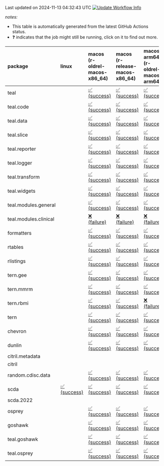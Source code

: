 Last updated on 2024-11-13 04:32:43 UTC [![Update Workflow
Info](https://github.com/averissimo/verdepcheck-status/actions/workflows/update.yaml/badge.svg)](https://github.com/averissimo/verdepcheck-status/actions/workflows/update.yaml)

*notes:*

-   This table is automatically generated from the latest GitHub Actions
    status.
-   ❓ indicates that the job might still be running, click on it to
    find out more.

<table style="width:100%;">
<colgroup>
<col style="width: 1%" />
<col style="width: 6%" />
<col style="width: 7%" />
<col style="width: 7%" />
<col style="width: 7%" />
<col style="width: 7%" />
<col style="width: 7%" />
<col style="width: 7%" />
<col style="width: 7%" />
<col style="width: 7%" />
<col style="width: 7%" />
<col style="width: 7%" />
<col style="width: 7%" />
<col style="width: 7%" />
</colgroup>
<thead>
<tr class="header">
<th style="text-align: left;">package</th>
<th style="text-align: left;">linux</th>
<th style="text-align: left;">macos (r-oldrel-macos-x86_64)</th>
<th style="text-align: left;">macos (r-release-macos-x86_64)</th>
<th style="text-align: left;">macos-arm64 (r-oldrel-macos-arm64)</th>
<th style="text-align: left;">macos-arm64 (r-release-macos-arm64)</th>
<th style="text-align: left;">nosuggests</th>
<th style="text-align: left;">ubuntu-clang</th>
<th style="text-align: left;">ubuntu-gcc12</th>
<th style="text-align: left;">ubuntu-next</th>
<th style="text-align: left;">ubuntu-release</th>
<th style="text-align: left;">windows (r-devel-windows-x86_64)</th>
<th style="text-align: left;">windows (r-oldrel-windows-x86_64)</th>
<th style="text-align: left;">windows (r-release-windows-x86_64)</th>
</tr>
</thead>
<tbody>
<tr class="odd">
<td style="text-align: left;">teal</td>
<td style="text-align: left;"></td>
<td
style="text-align: left;"><a href="https://github.com/insightsengineering/teal/actions/runs/11761939715/job/32764269588">✅
(success)</a></td>
<td
style="text-align: left;"><a href="https://github.com/insightsengineering/teal/actions/runs/11761939715/job/32764269188">✅
(success)</a></td>
<td
style="text-align: left;"><a href="https://github.com/insightsengineering/teal/actions/runs/11761939715/job/32764269485">✅
(success)</a></td>
<td
style="text-align: left;"><a href="https://github.com/insightsengineering/teal/actions/runs/11761939715/job/32764269142">✅
(success)</a></td>
<td
style="text-align: left;"><a href="https://github.com/insightsengineering/teal/actions/runs/11761939715/job/32764269834">✅
(success)</a></td>
<td
style="text-align: left;"><a href="https://github.com/insightsengineering/teal/actions/runs/11761939715/job/32764269086">✅
(success)</a></td>
<td
style="text-align: left;"><a href="https://github.com/insightsengineering/teal/actions/runs/11761939715/job/32764269257">✅
(success)</a></td>
<td
style="text-align: left;"><a href="https://github.com/insightsengineering/teal/actions/runs/11761939715/job/32764269531">✅
(success)</a></td>
<td
style="text-align: left;"><a href="https://github.com/insightsengineering/teal/actions/runs/11761939715/job/32764269641">✅
(success)</a></td>
<td
style="text-align: left;"><a href="https://github.com/insightsengineering/teal/actions/runs/11761939715/job/32764268912">✅
(success)</a></td>
<td
style="text-align: left;"><a href="https://github.com/insightsengineering/teal/actions/runs/11761939715/job/32764269688">✅
(success)</a></td>
<td
style="text-align: left;"><a href="https://github.com/insightsengineering/teal/actions/runs/11761939715/job/32764269355">✅
(success)</a></td>
</tr>
<tr class="even">
<td style="text-align: left;">teal.code</td>
<td style="text-align: left;"></td>
<td
style="text-align: left;"><a href="https://github.com/insightsengineering/teal.code/actions/runs/11761954488/job/32764308484">✅
(success)</a></td>
<td
style="text-align: left;"><a href="https://github.com/insightsengineering/teal.code/actions/runs/11761954488/job/32764308136">✅
(success)</a></td>
<td
style="text-align: left;"><a href="https://github.com/insightsengineering/teal.code/actions/runs/11761954488/job/32764308359">✅
(success)</a></td>
<td
style="text-align: left;"><a href="https://github.com/insightsengineering/teal.code/actions/runs/11761954488/job/32764308038">✅
(success)</a></td>
<td
style="text-align: left;"><a href="https://github.com/insightsengineering/teal.code/actions/runs/11761954488/job/32764308652">❌
(failure)</a></td>
<td
style="text-align: left;"><a href="https://github.com/insightsengineering/teal.code/actions/runs/11761954488/job/32764307997">❌
(failure)</a></td>
<td
style="text-align: left;"><a href="https://github.com/insightsengineering/teal.code/actions/runs/11761954488/job/32764308084">❌
(failure)</a></td>
<td
style="text-align: left;"><a href="https://github.com/insightsengineering/teal.code/actions/runs/11761954488/job/32764308305">✅
(success)</a></td>
<td
style="text-align: left;"><a href="https://github.com/insightsengineering/teal.code/actions/runs/11761954488/job/32764308422">✅
(success)</a></td>
<td
style="text-align: left;"><a href="https://github.com/insightsengineering/teal.code/actions/runs/11761954488/job/32764307840">❌
(failure)</a></td>
<td
style="text-align: left;"><a href="https://github.com/insightsengineering/teal.code/actions/runs/11761954488/job/32764308605">✅
(success)</a></td>
<td
style="text-align: left;"><a href="https://github.com/insightsengineering/teal.code/actions/runs/11761954488/job/32764308250">✅
(success)</a></td>
</tr>
<tr class="odd">
<td style="text-align: left;">teal.data</td>
<td style="text-align: left;"></td>
<td
style="text-align: left;"><a href="https://github.com/insightsengineering/teal.data/actions/runs/11761943051/job/32764276638">✅
(success)</a></td>
<td
style="text-align: left;"><a href="https://github.com/insightsengineering/teal.data/actions/runs/11761943051/job/32764276292">✅
(success)</a></td>
<td
style="text-align: left;"><a href="https://github.com/insightsengineering/teal.data/actions/runs/11761943051/job/32764276500">✅
(success)</a></td>
<td
style="text-align: left;"><a href="https://github.com/insightsengineering/teal.data/actions/runs/11761943051/job/32764276176">✅
(success)</a></td>
<td
style="text-align: left;"><a href="https://github.com/insightsengineering/teal.data/actions/runs/11761943051/job/32764276885">✅
(success)</a></td>
<td
style="text-align: left;"><a href="https://github.com/insightsengineering/teal.data/actions/runs/11761943051/job/32764276123">✅
(success)</a></td>
<td
style="text-align: left;"><a href="https://github.com/insightsengineering/teal.data/actions/runs/11761943051/job/32764276237">✅
(success)</a></td>
<td
style="text-align: left;"><a href="https://github.com/insightsengineering/teal.data/actions/runs/11761943051/job/32764276445">✅
(success)</a></td>
<td
style="text-align: left;"><a href="https://github.com/insightsengineering/teal.data/actions/runs/11761943051/job/32764276568">✅
(success)</a></td>
<td
style="text-align: left;"><a href="https://github.com/insightsengineering/teal.data/actions/runs/11761943051/job/32764275911">✅
(success)</a></td>
<td
style="text-align: left;"><a href="https://github.com/insightsengineering/teal.data/actions/runs/11761943051/job/32764276791">✅
(success)</a></td>
<td
style="text-align: left;"><a href="https://github.com/insightsengineering/teal.data/actions/runs/11761943051/job/32764276398">✅
(success)</a></td>
</tr>
<tr class="even">
<td style="text-align: left;">teal.slice</td>
<td style="text-align: left;"></td>
<td
style="text-align: left;"><a href="https://github.com/insightsengineering/teal.slice/actions/runs/11761948178/job/32764288578">✅
(success)</a></td>
<td
style="text-align: left;"><a href="https://github.com/insightsengineering/teal.slice/actions/runs/11761948178/job/32764288304">✅
(success)</a></td>
<td
style="text-align: left;"><a href="https://github.com/insightsengineering/teal.slice/actions/runs/11761948178/job/32764288465">✅
(success)</a></td>
<td
style="text-align: left;"><a href="https://github.com/insightsengineering/teal.slice/actions/runs/11761948178/job/32764288255">✅
(success)</a></td>
<td
style="text-align: left;"><a href="https://github.com/insightsengineering/teal.slice/actions/runs/11761948178/job/32764288932">✅
(success)</a></td>
<td
style="text-align: left;"><a href="https://github.com/insightsengineering/teal.slice/actions/runs/11761948178/job/32764288208">✅
(success)</a></td>
<td
style="text-align: left;"><a href="https://github.com/insightsengineering/teal.slice/actions/runs/11761948178/job/32764288409">✅
(success)</a></td>
<td
style="text-align: left;"><a href="https://github.com/insightsengineering/teal.slice/actions/runs/11761948178/job/32764288632">✅
(success)</a></td>
<td
style="text-align: left;"><a href="https://github.com/insightsengineering/teal.slice/actions/runs/11761948178/job/32764288800">✅
(success)</a></td>
<td
style="text-align: left;"><a href="https://github.com/insightsengineering/teal.slice/actions/runs/11761948178/job/32764287976">❌
(failure)</a></td>
<td
style="text-align: left;"><a href="https://github.com/insightsengineering/teal.slice/actions/runs/11761948178/job/32764288696">❌
(failure)</a></td>
<td
style="text-align: left;"><a href="https://github.com/insightsengineering/teal.slice/actions/runs/11761948178/job/32764288355">❌
(failure)</a></td>
</tr>
<tr class="odd">
<td style="text-align: left;">teal.reporter</td>
<td style="text-align: left;"></td>
<td
style="text-align: left;"><a href="https://github.com/insightsengineering/teal.reporter/actions/runs/11761945586/job/32764282264">✅
(success)</a></td>
<td
style="text-align: left;"><a href="https://github.com/insightsengineering/teal.reporter/actions/runs/11761945586/job/32764281891">✅
(success)</a></td>
<td
style="text-align: left;"><a href="https://github.com/insightsengineering/teal.reporter/actions/runs/11761945586/job/32764282114">✅
(success)</a></td>
<td
style="text-align: left;"><a href="https://github.com/insightsengineering/teal.reporter/actions/runs/11761945586/job/32764281765">✅
(success)</a></td>
<td
style="text-align: left;"><a href="https://github.com/insightsengineering/teal.reporter/actions/runs/11761945586/job/32764282504">✅
(success)</a></td>
<td
style="text-align: left;"><a href="https://github.com/insightsengineering/teal.reporter/actions/runs/11761945586/job/32764281701">✅
(success)</a></td>
<td
style="text-align: left;"><a href="https://github.com/insightsengineering/teal.reporter/actions/runs/11761945586/job/32764281830">✅
(success)</a></td>
<td
style="text-align: left;"><a href="https://github.com/insightsengineering/teal.reporter/actions/runs/11761945586/job/32764282050">✅
(success)</a></td>
<td
style="text-align: left;"><a href="https://github.com/insightsengineering/teal.reporter/actions/runs/11761945586/job/32764282191">✅
(success)</a></td>
<td
style="text-align: left;"><a href="https://github.com/insightsengineering/teal.reporter/actions/runs/11761945586/job/32764281486">✅
(success)</a></td>
<td
style="text-align: left;"><a href="https://github.com/insightsengineering/teal.reporter/actions/runs/11761945586/job/32764282400">✅
(success)</a></td>
<td
style="text-align: left;"><a href="https://github.com/insightsengineering/teal.reporter/actions/runs/11761945586/job/32764281999">✅
(success)</a></td>
</tr>
<tr class="even">
<td style="text-align: left;">teal.logger</td>
<td style="text-align: left;"></td>
<td
style="text-align: left;"><a href="https://github.com/insightsengineering/teal.logger/actions/runs/11761940561/job/32764272531">✅
(success)</a></td>
<td
style="text-align: left;"><a href="https://github.com/insightsengineering/teal.logger/actions/runs/11761940561/job/32764271876">✅
(success)</a></td>
<td
style="text-align: left;"><a href="https://github.com/insightsengineering/teal.logger/actions/runs/11761940561/job/32764272365">✅
(success)</a></td>
<td
style="text-align: left;"><a href="https://github.com/insightsengineering/teal.logger/actions/runs/11761940561/job/32764271688">✅
(success)</a></td>
<td
style="text-align: left;"><a href="https://github.com/insightsengineering/teal.logger/actions/runs/11761940561/job/32764272750">✅
(success)</a></td>
<td
style="text-align: left;"><a href="https://github.com/insightsengineering/teal.logger/actions/runs/11761940561/job/32764271610">✅
(success)</a></td>
<td
style="text-align: left;"><a href="https://github.com/insightsengineering/teal.logger/actions/runs/11761940561/job/32764271771">✅
(success)</a></td>
<td
style="text-align: left;"><a href="https://github.com/insightsengineering/teal.logger/actions/runs/11761940561/job/32764272285">✅
(success)</a></td>
<td
style="text-align: left;"><a href="https://github.com/insightsengineering/teal.logger/actions/runs/11761940561/job/32764272453">✅
(success)</a></td>
<td
style="text-align: left;"><a href="https://github.com/insightsengineering/teal.logger/actions/runs/11761940561/job/32764271334">✅
(success)</a></td>
<td
style="text-align: left;"><a href="https://github.com/insightsengineering/teal.logger/actions/runs/11761940561/job/32764272672">✅
(success)</a></td>
<td
style="text-align: left;"><a href="https://github.com/insightsengineering/teal.logger/actions/runs/11761940561/job/32764272202">✅
(success)</a></td>
</tr>
<tr class="odd">
<td style="text-align: left;">teal.transform</td>
<td style="text-align: left;"></td>
<td
style="text-align: left;"><a href="https://github.com/insightsengineering/teal.transform/actions/runs/11761946388/job/32764284188">✅
(success)</a></td>
<td
style="text-align: left;"><a href="https://github.com/insightsengineering/teal.transform/actions/runs/11761946388/job/32764283673">✅
(success)</a></td>
<td
style="text-align: left;"><a href="https://github.com/insightsengineering/teal.transform/actions/runs/11761946388/job/32764283976">✅
(success)</a></td>
<td
style="text-align: left;"><a href="https://github.com/insightsengineering/teal.transform/actions/runs/11761946388/job/32764283534">✅
(success)</a></td>
<td
style="text-align: left;"><a href="https://github.com/insightsengineering/teal.transform/actions/runs/11761946388/job/32764284505">✅
(success)</a></td>
<td
style="text-align: left;"><a href="https://github.com/insightsengineering/teal.transform/actions/runs/11761946388/job/32764283450">✅
(success)</a></td>
<td
style="text-align: left;"><a href="https://github.com/insightsengineering/teal.transform/actions/runs/11761946388/job/32764283603">✅
(success)</a></td>
<td
style="text-align: left;"><a href="https://github.com/insightsengineering/teal.transform/actions/runs/11761946388/job/32764283901">✅
(success)</a></td>
<td
style="text-align: left;"><a href="https://github.com/insightsengineering/teal.transform/actions/runs/11761946388/job/32764284076">✅
(success)</a></td>
<td
style="text-align: left;"><a href="https://github.com/insightsengineering/teal.transform/actions/runs/11761946388/job/32764283217">✅
(success)</a></td>
<td
style="text-align: left;"><a href="https://github.com/insightsengineering/teal.transform/actions/runs/11761946388/job/32764284415">✅
(success)</a></td>
<td
style="text-align: left;"><a href="https://github.com/insightsengineering/teal.transform/actions/runs/11761946388/job/32764283829">✅
(success)</a></td>
</tr>
<tr class="even">
<td style="text-align: left;">teal.widgets</td>
<td style="text-align: left;"></td>
<td
style="text-align: left;"><a href="https://github.com/insightsengineering/teal.widgets/actions/runs/11761958887/job/32764322458">✅
(success)</a></td>
<td
style="text-align: left;"><a href="https://github.com/insightsengineering/teal.widgets/actions/runs/11761958887/job/32764322276">✅
(success)</a></td>
<td
style="text-align: left;"><a href="https://github.com/insightsengineering/teal.widgets/actions/runs/11761958887/job/32764322392">✅
(success)</a></td>
<td
style="text-align: left;"><a href="https://github.com/insightsengineering/teal.widgets/actions/runs/11761958887/job/32764322225">✅
(success)</a></td>
<td
style="text-align: left;"><a href="https://github.com/insightsengineering/teal.widgets/actions/runs/11761958887/job/32764322575">✅
(success)</a></td>
<td
style="text-align: left;"><a href="https://github.com/insightsengineering/teal.widgets/actions/runs/11761958887/job/32764322187">✅
(success)</a></td>
<td
style="text-align: left;"><a href="https://github.com/insightsengineering/teal.widgets/actions/runs/11761958887/job/32764322253">✅
(success)</a></td>
<td
style="text-align: left;"><a href="https://github.com/insightsengineering/teal.widgets/actions/runs/11761958887/job/32764322356">✅
(success)</a></td>
<td
style="text-align: left;"><a href="https://github.com/insightsengineering/teal.widgets/actions/runs/11761958887/job/32764322428">✅
(success)</a></td>
<td
style="text-align: left;"><a href="https://github.com/insightsengineering/teal.widgets/actions/runs/11761958887/job/32764322035">✅
(success)</a></td>
<td
style="text-align: left;"><a href="https://github.com/insightsengineering/teal.widgets/actions/runs/11761958887/job/32764322526">✅
(success)</a></td>
<td
style="text-align: left;"><a href="https://github.com/insightsengineering/teal.widgets/actions/runs/11761958887/job/32764322330">✅
(success)</a></td>
</tr>
<tr class="odd">
<td style="text-align: left;">teal.modules.general</td>
<td style="text-align: left;"></td>
<td
style="text-align: left;"><a href="https://github.com/insightsengineering/teal.modules.general/actions/runs/11761940068/job/32764271026">✅
(success)</a></td>
<td
style="text-align: left;"><a href="https://github.com/insightsengineering/teal.modules.general/actions/runs/11761940068/job/32764270674">✅
(success)</a></td>
<td
style="text-align: left;"><a href="https://github.com/insightsengineering/teal.modules.general/actions/runs/11761940068/job/32764270902">✅
(success)</a></td>
<td
style="text-align: left;"><a href="https://github.com/insightsengineering/teal.modules.general/actions/runs/11761940068/job/32764270511">✅
(success)</a></td>
<td
style="text-align: left;"><a href="https://github.com/insightsengineering/teal.modules.general/actions/runs/11761940068/job/32764271213">✅
(success)</a></td>
<td
style="text-align: left;"><a href="https://github.com/insightsengineering/teal.modules.general/actions/runs/11761940068/job/32764270451">✅
(success)</a></td>
<td
style="text-align: left;"><a href="https://github.com/insightsengineering/teal.modules.general/actions/runs/11761940068/job/32764270597">✅
(success)</a></td>
<td
style="text-align: left;"><a href="https://github.com/insightsengineering/teal.modules.general/actions/runs/11761940068/job/32764270833">✅
(success)</a></td>
<td
style="text-align: left;"><a href="https://github.com/insightsengineering/teal.modules.general/actions/runs/11761940068/job/32764270965">✅
(success)</a></td>
<td
style="text-align: left;"><a href="https://github.com/insightsengineering/teal.modules.general/actions/runs/11761940068/job/32764270220">✅
(success)</a></td>
<td
style="text-align: left;"><a href="https://github.com/insightsengineering/teal.modules.general/actions/runs/11761940068/job/32764271152">✅
(success)</a></td>
<td
style="text-align: left;"><a href="https://github.com/insightsengineering/teal.modules.general/actions/runs/11761940068/job/32764270773">✅
(success)</a></td>
</tr>
<tr class="even">
<td style="text-align: left;">teal.modules.clinical</td>
<td style="text-align: left;"></td>
<td
style="text-align: left;"><a href="https://github.com/insightsengineering/teal.modules.clinical/actions/runs/11761953062/job/32764304964">❌
(failure)</a></td>
<td
style="text-align: left;"><a href="https://github.com/insightsengineering/teal.modules.clinical/actions/runs/11761953062/job/32764304499">❌
(failure)</a></td>
<td
style="text-align: left;"><a href="https://github.com/insightsengineering/teal.modules.clinical/actions/runs/11761953062/job/32764304877">❌
(failure)</a></td>
<td
style="text-align: left;"><a href="https://github.com/insightsengineering/teal.modules.clinical/actions/runs/11761953062/job/32764304322">❌
(failure)</a></td>
<td
style="text-align: left;"><a href="https://github.com/insightsengineering/teal.modules.clinical/actions/runs/11761953062/job/32764305296">❌
(failure)</a></td>
<td
style="text-align: left;"><a href="https://github.com/insightsengineering/teal.modules.clinical/actions/runs/11761953062/job/32764304225">❌
(failure)</a></td>
<td
style="text-align: left;"><a href="https://github.com/insightsengineering/teal.modules.clinical/actions/runs/11761953062/job/32764304413">❌
(failure)</a></td>
<td
style="text-align: left;"><a href="https://github.com/insightsengineering/teal.modules.clinical/actions/runs/11761953062/job/32764304775">❌
(failure)</a></td>
<td
style="text-align: left;"><a href="https://github.com/insightsengineering/teal.modules.clinical/actions/runs/11761953062/job/32764305050">❌
(failure)</a></td>
<td
style="text-align: left;"><a href="https://github.com/insightsengineering/teal.modules.clinical/actions/runs/11761953062/job/32764303919">❌
(failure)</a></td>
<td
style="text-align: left;"><a href="https://github.com/insightsengineering/teal.modules.clinical/actions/runs/11761953062/job/32764305120">❌
(failure)</a></td>
<td
style="text-align: left;"><a href="https://github.com/insightsengineering/teal.modules.clinical/actions/runs/11761953062/job/32764304667">❌
(failure)</a></td>
</tr>
<tr class="odd">
<td style="text-align: left;">formatters</td>
<td style="text-align: left;"></td>
<td
style="text-align: left;"><a href="https://github.com/insightsengineering/formatters/actions/runs/11761950035/job/32764293703">✅
(success)</a></td>
<td
style="text-align: left;"><a href="https://github.com/insightsengineering/formatters/actions/runs/11761950035/job/32764293349">✅
(success)</a></td>
<td
style="text-align: left;"><a href="https://github.com/insightsengineering/formatters/actions/runs/11761950035/job/32764293608">✅
(success)</a></td>
<td
style="text-align: left;"><a href="https://github.com/insightsengineering/formatters/actions/runs/11761950035/job/32764293215">✅
(success)</a></td>
<td
style="text-align: left;"><a href="https://github.com/insightsengineering/formatters/actions/runs/11761950035/job/32764293742">✅
(success)</a></td>
<td
style="text-align: left;"><a href="https://github.com/insightsengineering/formatters/actions/runs/11761950035/job/32764293149">✅
(success)</a></td>
<td
style="text-align: left;"><a href="https://github.com/insightsengineering/formatters/actions/runs/11761950035/job/32764293283">✅
(success)</a></td>
<td
style="text-align: left;"><a href="https://github.com/insightsengineering/formatters/actions/runs/11761950035/job/32764293500">✅
(success)</a></td>
<td
style="text-align: left;"><a href="https://github.com/insightsengineering/formatters/actions/runs/11761950035/job/32764293556">✅
(success)</a></td>
<td
style="text-align: left;"><a href="https://github.com/insightsengineering/formatters/actions/runs/11761950035/job/32764292910">✅
(success)</a></td>
<td
style="text-align: left;"><a href="https://github.com/insightsengineering/formatters/actions/runs/11761950035/job/32764293784">✅
(success)</a></td>
<td
style="text-align: left;"><a href="https://github.com/insightsengineering/formatters/actions/runs/11761950035/job/32764293447">✅
(success)</a></td>
</tr>
<tr class="even">
<td style="text-align: left;">rtables</td>
<td style="text-align: left;"></td>
<td
style="text-align: left;"><a href="https://github.com/insightsengineering/rtables/actions/runs/11761940012/job/32764270063">✅
(success)</a></td>
<td
style="text-align: left;"><a href="https://github.com/insightsengineering/rtables/actions/runs/11761940012/job/32764269609">✅
(success)</a></td>
<td
style="text-align: left;"><a href="https://github.com/insightsengineering/rtables/actions/runs/11761940012/job/32764269860">✅
(success)</a></td>
<td
style="text-align: left;"><a href="https://github.com/insightsengineering/rtables/actions/runs/11761940012/job/32764269500">✅
(success)</a></td>
<td
style="text-align: left;"><a href="https://github.com/insightsengineering/rtables/actions/runs/11761940012/job/32764270011">❌
(failure)</a></td>
<td
style="text-align: left;"><a href="https://github.com/insightsengineering/rtables/actions/runs/11761940012/job/32764269203">✅
(success)</a></td>
<td
style="text-align: left;"><a href="https://github.com/insightsengineering/rtables/actions/runs/11761940012/job/32764269440">✅
(success)</a></td>
<td
style="text-align: left;"><a href="https://github.com/insightsengineering/rtables/actions/runs/11761940012/job/32764269659">✅
(success)</a></td>
<td
style="text-align: left;"><a href="https://github.com/insightsengineering/rtables/actions/runs/11761940012/job/32764269800">✅
(success)</a></td>
<td
style="text-align: left;"><a href="https://github.com/insightsengineering/rtables/actions/runs/11761940012/job/32764269381">✅
(success)</a></td>
<td
style="text-align: left;"><a href="https://github.com/insightsengineering/rtables/actions/runs/11761940012/job/32764270184">✅
(success)</a></td>
<td
style="text-align: left;"><a href="https://github.com/insightsengineering/rtables/actions/runs/11761940012/job/32764269726">✅
(success)</a></td>
</tr>
<tr class="odd">
<td style="text-align: left;">rlistings</td>
<td style="text-align: left;"></td>
<td
style="text-align: left;"><a href="https://github.com/insightsengineering/rlistings/actions/runs/11761944250/job/32764279678">✅
(success)</a></td>
<td
style="text-align: left;"><a href="https://github.com/insightsengineering/rlistings/actions/runs/11761944250/job/32764279200">✅
(success)</a></td>
<td
style="text-align: left;"><a href="https://github.com/insightsengineering/rlistings/actions/runs/11761944250/job/32764279450">✅
(success)</a></td>
<td
style="text-align: left;"><a href="https://github.com/insightsengineering/rlistings/actions/runs/11761944250/job/32764279057">✅
(success)</a></td>
<td
style="text-align: left;"><a href="https://github.com/insightsengineering/rlistings/actions/runs/11761944250/job/32764279869">✅
(success)</a></td>
<td
style="text-align: left;"><a href="https://github.com/insightsengineering/rlistings/actions/runs/11761944250/job/32764279123">✅
(success)</a></td>
<td
style="text-align: left;"><a href="https://github.com/insightsengineering/rlistings/actions/runs/11761944250/job/32764279263">✅
(success)</a></td>
<td
style="text-align: left;"><a href="https://github.com/insightsengineering/rlistings/actions/runs/11761944250/job/32764279515">✅
(success)</a></td>
<td
style="text-align: left;"><a href="https://github.com/insightsengineering/rlistings/actions/runs/11761944250/job/32764279593">✅
(success)</a></td>
<td
style="text-align: left;"><a href="https://github.com/insightsengineering/rlistings/actions/runs/11761944250/job/32764278835">✅
(success)</a></td>
<td
style="text-align: left;"><a href="https://github.com/insightsengineering/rlistings/actions/runs/11761944250/job/32764279812">✅
(success)</a></td>
<td
style="text-align: left;"><a href="https://github.com/insightsengineering/rlistings/actions/runs/11761944250/job/32764279320">✅
(success)</a></td>
</tr>
<tr class="even">
<td style="text-align: left;">tern.gee</td>
<td style="text-align: left;"></td>
<td
style="text-align: left;"><a href="https://github.com/insightsengineering/tern.gee/actions/runs/11761951588/job/32764295333">✅
(success)</a></td>
<td
style="text-align: left;"><a href="https://github.com/insightsengineering/tern.gee/actions/runs/11761951588/job/32764295002">✅
(success)</a></td>
<td
style="text-align: left;"><a href="https://github.com/insightsengineering/tern.gee/actions/runs/11761951588/job/32764295234">✅
(success)</a></td>
<td
style="text-align: left;"><a href="https://github.com/insightsengineering/tern.gee/actions/runs/11761951588/job/32764294921">✅
(success)</a></td>
<td
style="text-align: left;"><a href="https://github.com/insightsengineering/tern.gee/actions/runs/11761951588/job/32764295390">✅
(success)</a></td>
<td
style="text-align: left;"><a href="https://github.com/insightsengineering/tern.gee/actions/runs/11761951588/job/32764294861">✅
(success)</a></td>
<td
style="text-align: left;"><a href="https://github.com/insightsengineering/tern.gee/actions/runs/11761951588/job/32764294961">✅
(success)</a></td>
<td
style="text-align: left;"><a href="https://github.com/insightsengineering/tern.gee/actions/runs/11761951588/job/32764295082">✅
(success)</a></td>
<td
style="text-align: left;"><a href="https://github.com/insightsengineering/tern.gee/actions/runs/11761951588/job/32764295180">✅
(success)</a></td>
<td
style="text-align: left;"><a href="https://github.com/insightsengineering/tern.gee/actions/runs/11761951588/job/32764294662">✅
(success)</a></td>
<td
style="text-align: left;"><a href="https://github.com/insightsengineering/tern.gee/actions/runs/11761951588/job/32764295451">✅
(success)</a></td>
<td
style="text-align: left;"><a href="https://github.com/insightsengineering/tern.gee/actions/runs/11761951588/job/32764295126">✅
(success)</a></td>
</tr>
<tr class="odd">
<td style="text-align: left;">tern.mmrm</td>
<td style="text-align: left;"></td>
<td
style="text-align: left;"><a href="https://github.com/insightsengineering/tern.mmrm/actions/runs/11761958458/job/32764315769">✅
(success)</a></td>
<td
style="text-align: left;"><a href="https://github.com/insightsengineering/tern.mmrm/actions/runs/11761958458/job/32764315418">✅
(success)</a></td>
<td
style="text-align: left;"><a href="https://github.com/insightsengineering/tern.mmrm/actions/runs/11761958458/job/32764315661">✅
(success)</a></td>
<td
style="text-align: left;"><a href="https://github.com/insightsengineering/tern.mmrm/actions/runs/11761958458/job/32764315255">✅
(success)</a></td>
<td
style="text-align: left;"><a href="https://github.com/insightsengineering/tern.mmrm/actions/runs/11761958458/job/32764315828">✅
(success)</a></td>
<td
style="text-align: left;"><a href="https://github.com/insightsengineering/tern.mmrm/actions/runs/11761958458/job/32764314849">✅
(success)</a></td>
<td
style="text-align: left;"><a href="https://github.com/insightsengineering/tern.mmrm/actions/runs/11761958458/job/32764315168">✅
(success)</a></td>
<td
style="text-align: left;"><a href="https://github.com/insightsengineering/tern.mmrm/actions/runs/11761958458/job/32764315488">✅
(success)</a></td>
<td
style="text-align: left;"><a href="https://github.com/insightsengineering/tern.mmrm/actions/runs/11761958458/job/32764315599">✅
(success)</a></td>
<td
style="text-align: left;"><a href="https://github.com/insightsengineering/tern.mmrm/actions/runs/11761958458/job/32764315052">✅
(success)</a></td>
<td
style="text-align: left;"><a href="https://github.com/insightsengineering/tern.mmrm/actions/runs/11761958458/job/32764315879">✅
(success)</a></td>
<td
style="text-align: left;"><a href="https://github.com/insightsengineering/tern.mmrm/actions/runs/11761958458/job/32764315543">✅
(success)</a></td>
</tr>
<tr class="even">
<td style="text-align: left;">tern.rbmi</td>
<td style="text-align: left;"></td>
<td
style="text-align: left;"><a href="https://github.com/insightsengineering/tern.rbmi/actions/runs/11761949895/job/32764293252">✅
(success)</a></td>
<td
style="text-align: left;"><a href="https://github.com/insightsengineering/tern.rbmi/actions/runs/11761949895/job/32764292908">✅
(success)</a></td>
<td
style="text-align: left;"><a href="https://github.com/insightsengineering/tern.rbmi/actions/runs/11761949895/job/32764293177">❌
(failure)</a></td>
<td
style="text-align: left;"><a href="https://github.com/insightsengineering/tern.rbmi/actions/runs/11761949895/job/32764292814">❌
(failure)</a></td>
<td
style="text-align: left;"><a href="https://github.com/insightsengineering/tern.rbmi/actions/runs/11761949895/job/32764293502">✅
(success)</a></td>
<td
style="text-align: left;"><a href="https://github.com/insightsengineering/tern.rbmi/actions/runs/11761949895/job/32764292762">✅
(success)</a></td>
<td
style="text-align: left;"><a href="https://github.com/insightsengineering/tern.rbmi/actions/runs/11761949895/job/32764292860">✅
(success)</a></td>
<td
style="text-align: left;"><a href="https://github.com/insightsengineering/tern.rbmi/actions/runs/11761949895/job/32764293119">✅
(success)</a></td>
<td
style="text-align: left;"><a href="https://github.com/insightsengineering/tern.rbmi/actions/runs/11761949895/job/32764293336">✅
(success)</a></td>
<td
style="text-align: left;"><a href="https://github.com/insightsengineering/tern.rbmi/actions/runs/11761949895/job/32764292594">✅
(success)</a></td>
<td
style="text-align: left;"><a href="https://github.com/insightsengineering/tern.rbmi/actions/runs/11761949895/job/32764293400">✅
(success)</a></td>
<td
style="text-align: left;"><a href="https://github.com/insightsengineering/tern.rbmi/actions/runs/11761949895/job/32764293045">✅
(success)</a></td>
</tr>
<tr class="odd">
<td style="text-align: left;">tern</td>
<td style="text-align: left;"></td>
<td
style="text-align: left;"><a href="https://github.com/insightsengineering/tern/actions/runs/11761944812/job/32764281527">✅
(success)</a></td>
<td
style="text-align: left;"><a href="https://github.com/insightsengineering/tern/actions/runs/11761944812/job/32764281175">✅
(success)</a></td>
<td
style="text-align: left;"><a href="https://github.com/insightsengineering/tern/actions/runs/11761944812/job/32764281374">✅
(success)</a></td>
<td
style="text-align: left;"><a href="https://github.com/insightsengineering/tern/actions/runs/11761944812/job/32764281057">✅
(success)</a></td>
<td
style="text-align: left;"><a href="https://github.com/insightsengineering/tern/actions/runs/11761944812/job/32764281640">✅
(success)</a></td>
<td
style="text-align: left;"><a href="https://github.com/insightsengineering/tern/actions/runs/11761944812/job/32764280790">✅
(success)</a></td>
<td
style="text-align: left;"><a href="https://github.com/insightsengineering/tern/actions/runs/11761944812/job/32764280982">✅
(success)</a></td>
<td
style="text-align: left;"><a href="https://github.com/insightsengineering/tern/actions/runs/11761944812/job/32764281232">✅
(success)</a></td>
<td
style="text-align: left;"><a href="https://github.com/insightsengineering/tern/actions/runs/11761944812/job/32764281324">✅
(success)</a></td>
<td
style="text-align: left;"><a href="https://github.com/insightsengineering/tern/actions/runs/11761944812/job/32764280928">✅
(success)</a></td>
<td
style="text-align: left;"><a href="https://github.com/insightsengineering/tern/actions/runs/11761944812/job/32764281723">✅
(success)</a></td>
<td
style="text-align: left;"><a href="https://github.com/insightsengineering/tern/actions/runs/11761944812/job/32764281286">✅
(success)</a></td>
</tr>
<tr class="even">
<td style="text-align: left;">chevron</td>
<td style="text-align: left;"></td>
<td
style="text-align: left;"><a href="https://github.com/insightsengineering/chevron/actions/runs/11761950821/job/32764294202">✅
(success)</a></td>
<td
style="text-align: left;"><a href="https://github.com/insightsengineering/chevron/actions/runs/11761950821/job/32764293951">✅
(success)</a></td>
<td
style="text-align: left;"><a href="https://github.com/insightsengineering/chevron/actions/runs/11761950821/job/32764294129">✅
(success)</a></td>
<td
style="text-align: left;"><a href="https://github.com/insightsengineering/chevron/actions/runs/11761950821/job/32764293861">✅
(success)</a></td>
<td
style="text-align: left;"><a href="https://github.com/insightsengineering/chevron/actions/runs/11761950821/job/32764294333">✅
(success)</a></td>
<td
style="text-align: left;"><a href="https://github.com/insightsengineering/chevron/actions/runs/11761950821/job/32764293822">✅
(success)</a></td>
<td
style="text-align: left;"><a href="https://github.com/insightsengineering/chevron/actions/runs/11761950821/job/32764293907">✅
(success)</a></td>
<td
style="text-align: left;"><a href="https://github.com/insightsengineering/chevron/actions/runs/11761950821/job/32764294084">✅
(success)</a></td>
<td
style="text-align: left;"><a href="https://github.com/insightsengineering/chevron/actions/runs/11761950821/job/32764294158">✅
(success)</a></td>
<td
style="text-align: left;"><a href="https://github.com/insightsengineering/chevron/actions/runs/11761950821/job/32764293682">✅
(success)</a></td>
<td
style="text-align: left;"><a href="https://github.com/insightsengineering/chevron/actions/runs/11761950821/job/32764294280">✅
(success)</a></td>
<td
style="text-align: left;"><a href="https://github.com/insightsengineering/chevron/actions/runs/11761950821/job/32764294040">✅
(success)</a></td>
</tr>
<tr class="odd">
<td style="text-align: left;">dunlin</td>
<td style="text-align: left;"></td>
<td
style="text-align: left;"><a href="https://github.com/insightsengineering/dunlin/actions/runs/11761950743/job/32764294582">✅
(success)</a></td>
<td
style="text-align: left;"><a href="https://github.com/insightsengineering/dunlin/actions/runs/11761950743/job/32764294284">✅
(success)</a></td>
<td
style="text-align: left;"><a href="https://github.com/insightsengineering/dunlin/actions/runs/11761950743/job/32764294504">✅
(success)</a></td>
<td
style="text-align: left;"><a href="https://github.com/insightsengineering/dunlin/actions/runs/11761950743/job/32764294162">✅
(success)</a></td>
<td
style="text-align: left;"><a href="https://github.com/insightsengineering/dunlin/actions/runs/11761950743/job/32764294731">✅
(success)</a></td>
<td
style="text-align: left;"><a href="https://github.com/insightsengineering/dunlin/actions/runs/11761950743/job/32764294119">✅
(success)</a></td>
<td
style="text-align: left;"><a href="https://github.com/insightsengineering/dunlin/actions/runs/11761950743/job/32764294224">✅
(success)</a></td>
<td
style="text-align: left;"><a href="https://github.com/insightsengineering/dunlin/actions/runs/11761950743/job/32764294456">✅
(success)</a></td>
<td
style="text-align: left;"><a href="https://github.com/insightsengineering/dunlin/actions/runs/11761950743/job/32764294539">✅
(success)</a></td>
<td
style="text-align: left;"><a href="https://github.com/insightsengineering/dunlin/actions/runs/11761950743/job/32764293970">✅
(success)</a></td>
<td
style="text-align: left;"><a href="https://github.com/insightsengineering/dunlin/actions/runs/11761950743/job/32764294689">✅
(success)</a></td>
<td
style="text-align: left;"><a href="https://github.com/insightsengineering/dunlin/actions/runs/11761950743/job/32764294404">✅
(success)</a></td>
</tr>
<tr class="even">
<td style="text-align: left;">citril.metadata</td>
<td style="text-align: left;"></td>
<td style="text-align: left;"></td>
<td style="text-align: left;"></td>
<td style="text-align: left;"></td>
<td style="text-align: left;"></td>
<td style="text-align: left;"></td>
<td style="text-align: left;"></td>
<td style="text-align: left;"></td>
<td style="text-align: left;"></td>
<td style="text-align: left;"></td>
<td style="text-align: left;"></td>
<td style="text-align: left;"></td>
<td style="text-align: left;"></td>
</tr>
<tr class="odd">
<td style="text-align: left;">citril</td>
<td style="text-align: left;"></td>
<td style="text-align: left;"></td>
<td style="text-align: left;"></td>
<td style="text-align: left;"></td>
<td style="text-align: left;"></td>
<td style="text-align: left;"></td>
<td style="text-align: left;"></td>
<td style="text-align: left;"></td>
<td style="text-align: left;"></td>
<td style="text-align: left;"></td>
<td style="text-align: left;"></td>
<td style="text-align: left;"></td>
<td style="text-align: left;"></td>
</tr>
<tr class="even">
<td style="text-align: left;">random.cdisc.data</td>
<td style="text-align: left;"></td>
<td
style="text-align: left;"><a href="https://github.com/insightsengineering/random.cdisc.data/actions/runs/11761948797/job/32764288825">✅
(success)</a></td>
<td
style="text-align: left;"><a href="https://github.com/insightsengineering/random.cdisc.data/actions/runs/11761948797/job/32764288510">✅
(success)</a></td>
<td
style="text-align: left;"><a href="https://github.com/insightsengineering/random.cdisc.data/actions/runs/11761948797/job/32764288703">✅
(success)</a></td>
<td
style="text-align: left;"><a href="https://github.com/insightsengineering/random.cdisc.data/actions/runs/11761948797/job/32764288398">✅
(success)</a></td>
<td
style="text-align: left;"><a href="https://github.com/insightsengineering/random.cdisc.data/actions/runs/11761948797/job/32764289002">✅
(success)</a></td>
<td
style="text-align: left;"><a href="https://github.com/insightsengineering/random.cdisc.data/actions/runs/11761948797/job/32764288345">✅
(success)</a></td>
<td
style="text-align: left;"><a href="https://github.com/insightsengineering/random.cdisc.data/actions/runs/11761948797/job/32764288461">✅
(success)</a></td>
<td
style="text-align: left;"><a href="https://github.com/insightsengineering/random.cdisc.data/actions/runs/11761948797/job/32764288654">✅
(success)</a></td>
<td
style="text-align: left;"><a href="https://github.com/insightsengineering/random.cdisc.data/actions/runs/11761948797/job/32764288773">✅
(success)</a></td>
<td
style="text-align: left;"><a href="https://github.com/insightsengineering/random.cdisc.data/actions/runs/11761948797/job/32764288172">✅
(success)</a></td>
<td
style="text-align: left;"><a href="https://github.com/insightsengineering/random.cdisc.data/actions/runs/11761948797/job/32764288937">✅
(success)</a></td>
<td
style="text-align: left;"><a href="https://github.com/insightsengineering/random.cdisc.data/actions/runs/11761948797/job/32764288614">✅
(success)</a></td>
</tr>
<tr class="odd">
<td style="text-align: left;">scda</td>
<td
style="text-align: left;"><a href="https://github.com/insightsengineering/scda/actions/runs/10437595381/job/28903953758">✅
(success)</a></td>
<td
style="text-align: left;"><a href="https://github.com/insightsengineering/scda/actions/runs/10437595381/job/28903953430">✅
(success)</a></td>
<td
style="text-align: left;"><a href="https://github.com/insightsengineering/scda/actions/runs/10437595381/job/28903953031">✅
(success)</a></td>
<td
style="text-align: left;"><a href="https://github.com/insightsengineering/scda/actions/runs/10437595381/job/28903953278">✅
(success)</a></td>
<td
style="text-align: left;"><a href="https://github.com/insightsengineering/scda/actions/runs/10437595381/job/28903952896">✅
(success)</a></td>
<td
style="text-align: left;"><a href="https://github.com/insightsengineering/scda/actions/runs/10437595381/job/28903953675">❌
(failure)</a></td>
<td
style="text-align: left;"><a href="https://github.com/insightsengineering/scda/actions/runs/10437595381/job/28903952832">✅
(success)</a></td>
<td
style="text-align: left;"><a href="https://github.com/insightsengineering/scda/actions/runs/10437595381/job/28903952973">✅
(success)</a></td>
<td
style="text-align: left;"><a href="https://github.com/insightsengineering/scda/actions/runs/10437595381/job/28903953208">✅
(success)</a></td>
<td
style="text-align: left;"><a href="https://github.com/insightsengineering/scda/actions/runs/10437595381/job/28903953361">✅
(success)</a></td>
<td
style="text-align: left;"><a href="https://github.com/insightsengineering/scda/actions/runs/10437595381/job/28903952629">✅
(success)</a></td>
<td
style="text-align: left;"><a href="https://github.com/insightsengineering/scda/actions/runs/10437595381/job/28903953574">✅
(success)</a></td>
<td
style="text-align: left;"><a href="https://github.com/insightsengineering/scda/actions/runs/10437595381/job/28903953140">✅
(success)</a></td>
</tr>
<tr class="even">
<td style="text-align: left;">scda.2022</td>
<td style="text-align: left;"></td>
<td style="text-align: left;"></td>
<td style="text-align: left;"></td>
<td style="text-align: left;"></td>
<td style="text-align: left;"></td>
<td style="text-align: left;"></td>
<td style="text-align: left;"></td>
<td style="text-align: left;"></td>
<td style="text-align: left;"></td>
<td style="text-align: left;"></td>
<td style="text-align: left;"></td>
<td style="text-align: left;"></td>
<td style="text-align: left;"></td>
</tr>
<tr class="odd">
<td style="text-align: left;">osprey</td>
<td style="text-align: left;"></td>
<td
style="text-align: left;"><a href="https://github.com/insightsengineering/osprey/actions/runs/11761956162/job/32764309325">✅
(success)</a></td>
<td
style="text-align: left;"><a href="https://github.com/insightsengineering/osprey/actions/runs/11761956162/job/32764308973">✅
(success)</a></td>
<td
style="text-align: left;"><a href="https://github.com/insightsengineering/osprey/actions/runs/11761956162/job/32764309210">✅
(success)</a></td>
<td
style="text-align: left;"><a href="https://github.com/insightsengineering/osprey/actions/runs/11761956162/job/32764308826">✅
(success)</a></td>
<td
style="text-align: left;"><a href="https://github.com/insightsengineering/osprey/actions/runs/11761956162/job/32764309495">❌
(failure)</a></td>
<td
style="text-align: left;"><a href="https://github.com/insightsengineering/osprey/actions/runs/11761956162/job/32764308762">✅
(success)</a></td>
<td
style="text-align: left;"><a href="https://github.com/insightsengineering/osprey/actions/runs/11761956162/job/32764308892">✅
(success)</a></td>
<td
style="text-align: left;"><a href="https://github.com/insightsengineering/osprey/actions/runs/11761956162/job/32764309144">✅
(success)</a></td>
<td
style="text-align: left;"><a href="https://github.com/insightsengineering/osprey/actions/runs/11761956162/job/32764309268">✅
(success)</a></td>
<td
style="text-align: left;"><a href="https://github.com/insightsengineering/osprey/actions/runs/11761956162/job/32764308579">✅
(success)</a></td>
<td
style="text-align: left;"><a href="https://github.com/insightsengineering/osprey/actions/runs/11761956162/job/32764309445">✅
(success)</a></td>
<td
style="text-align: left;"><a href="https://github.com/insightsengineering/osprey/actions/runs/11761956162/job/32764309079">✅
(success)</a></td>
</tr>
<tr class="even">
<td style="text-align: left;">goshawk</td>
<td style="text-align: left;"></td>
<td
style="text-align: left;"><a href="https://github.com/insightsengineering/goshawk/actions/runs/11761949880/job/32764293234">✅
(success)</a></td>
<td
style="text-align: left;"><a href="https://github.com/insightsengineering/goshawk/actions/runs/11761949880/job/32764292853">✅
(success)</a></td>
<td
style="text-align: left;"><a href="https://github.com/insightsengineering/goshawk/actions/runs/11761949880/job/32764293120">✅
(success)</a></td>
<td
style="text-align: left;"><a href="https://github.com/insightsengineering/goshawk/actions/runs/11761949880/job/32764292740">✅
(success)</a></td>
<td
style="text-align: left;"><a href="https://github.com/insightsengineering/goshawk/actions/runs/11761949880/job/32764293391">❌
(failure)</a></td>
<td
style="text-align: left;"><a href="https://github.com/insightsengineering/goshawk/actions/runs/11761949880/job/32764292694">✅
(success)</a></td>
<td
style="text-align: left;"><a href="https://github.com/insightsengineering/goshawk/actions/runs/11761949880/job/32764292785">❌
(failure)</a></td>
<td
style="text-align: left;"><a href="https://github.com/insightsengineering/goshawk/actions/runs/11761949880/job/32764293055">✅
(success)</a></td>
<td
style="text-align: left;"><a href="https://github.com/insightsengineering/goshawk/actions/runs/11761949880/job/32764293174">✅
(success)</a></td>
<td
style="text-align: left;"><a href="https://github.com/insightsengineering/goshawk/actions/runs/11761949880/job/32764292507">✅
(success)</a></td>
<td
style="text-align: left;"><a href="https://github.com/insightsengineering/goshawk/actions/runs/11761949880/job/32764293355">✅
(success)</a></td>
<td
style="text-align: left;"><a href="https://github.com/insightsengineering/goshawk/actions/runs/11761949880/job/32764292985">✅
(success)</a></td>
</tr>
<tr class="odd">
<td style="text-align: left;">teal.goshawk</td>
<td style="text-align: left;"></td>
<td
style="text-align: left;"><a href="https://github.com/insightsengineering/teal.goshawk/actions/runs/11761948501/job/32764289320">✅
(success)</a></td>
<td
style="text-align: left;"><a href="https://github.com/insightsengineering/teal.goshawk/actions/runs/11761948501/job/32764288891">✅
(success)</a></td>
<td
style="text-align: left;"><a href="https://github.com/insightsengineering/teal.goshawk/actions/runs/11761948501/job/32764289180">✅
(success)</a></td>
<td
style="text-align: left;"><a href="https://github.com/insightsengineering/teal.goshawk/actions/runs/11761948501/job/32764288753">✅
(success)</a></td>
<td
style="text-align: left;"><a href="https://github.com/insightsengineering/teal.goshawk/actions/runs/11761948501/job/32764289543">❌
(failure)</a></td>
<td
style="text-align: left;"><a href="https://github.com/insightsengineering/teal.goshawk/actions/runs/11761948501/job/32764288664">✅
(success)</a></td>
<td
style="text-align: left;"><a href="https://github.com/insightsengineering/teal.goshawk/actions/runs/11761948501/job/32764288816">✅
(success)</a></td>
<td
style="text-align: left;"><a href="https://github.com/insightsengineering/teal.goshawk/actions/runs/11761948501/job/32764289106">✅
(success)</a></td>
<td
style="text-align: left;"><a href="https://github.com/insightsengineering/teal.goshawk/actions/runs/11761948501/job/32764289251">✅
(success)</a></td>
<td
style="text-align: left;"><a href="https://github.com/insightsengineering/teal.goshawk/actions/runs/11761948501/job/32764288468">✅
(success)</a></td>
<td
style="text-align: left;"><a href="https://github.com/insightsengineering/teal.goshawk/actions/runs/11761948501/job/32764289385">✅
(success)</a></td>
<td
style="text-align: left;"><a href="https://github.com/insightsengineering/teal.goshawk/actions/runs/11761948501/job/32764289032">✅
(success)</a></td>
</tr>
<tr class="even">
<td style="text-align: left;">teal.osprey</td>
<td style="text-align: left;"></td>
<td
style="text-align: left;"><a href="https://github.com/insightsengineering/teal.osprey/actions/runs/11761953936/job/32764312091">✅
(success)</a></td>
<td
style="text-align: left;"><a href="https://github.com/insightsengineering/teal.osprey/actions/runs/11761953936/job/32764311800">✅
(success)</a></td>
<td
style="text-align: left;"><a href="https://github.com/insightsengineering/teal.osprey/actions/runs/11761953936/job/32764311989">✅
(success)</a></td>
<td
style="text-align: left;"><a href="https://github.com/insightsengineering/teal.osprey/actions/runs/11761953936/job/32764311756">✅
(success)</a></td>
<td
style="text-align: left;"><a href="https://github.com/insightsengineering/teal.osprey/actions/runs/11761953936/job/32764312279">✅
(success)</a></td>
<td
style="text-align: left;"><a href="https://github.com/insightsengineering/teal.osprey/actions/runs/11761953936/job/32764311704">✅
(success)</a></td>
<td
style="text-align: left;"><a href="https://github.com/insightsengineering/teal.osprey/actions/runs/11761953936/job/32764311850">✅
(success)</a></td>
<td
style="text-align: left;"><a href="https://github.com/insightsengineering/teal.osprey/actions/runs/11761953936/job/32764312042">✅
(success)</a></td>
<td
style="text-align: left;"><a href="https://github.com/insightsengineering/teal.osprey/actions/runs/11761953936/job/32764312137">✅
(success)</a></td>
<td
style="text-align: left;"><a href="https://github.com/insightsengineering/teal.osprey/actions/runs/11761953936/job/32764311552">✅
(success)</a></td>
<td
style="text-align: left;"><a href="https://github.com/insightsengineering/teal.osprey/actions/runs/11761953936/job/32764312189">✅
(success)</a></td>
<td
style="text-align: left;"><a href="https://github.com/insightsengineering/teal.osprey/actions/runs/11761953936/job/32764311894">✅
(success)</a></td>
</tr>
</tbody>
</table>
